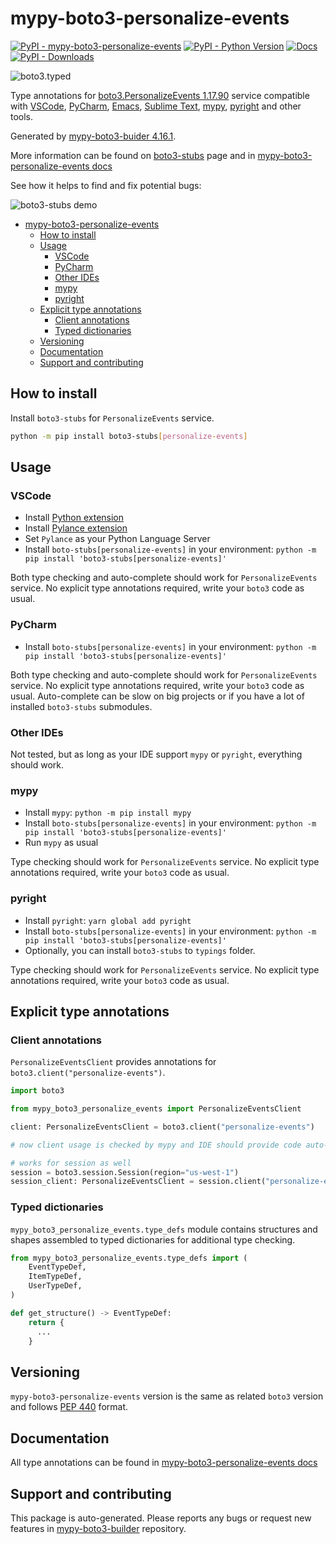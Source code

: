 <a id="mypy-boto3-personalize-events"></a>

# mypy-boto3-personalize-events

[![PyPI - mypy-boto3-personalize-events](https://img.shields.io/pypi/v/mypy-boto3-personalize-events.svg?color=blue)](https://pypi.org/project/mypy-boto3-personalize-events)
[![PyPI - Python Version](https://img.shields.io/pypi/pyversions/mypy-boto3-personalize-events.svg?color=blue)](https://pypi.org/project/mypy-boto3-personalize-events)
[![Docs](https://img.shields.io/readthedocs/mypy-boto3-builder.svg?color=blue)](https://mypy-boto3-builder.readthedocs.io/)
[![PyPI - Downloads](https://img.shields.io/pypi/dw/mypy-boto3-personalize-events?color=blue)](https://pypistats.org/packages/mypy-boto3-personalize-events)

![boto3.typed](https://github.com/vemel/mypy_boto3_builder/raw/master/logo.png)

Type annotations for
[boto3.PersonalizeEvents 1.17.90](https://boto3.amazonaws.com/v1/documentation/api/1.17.90/reference/services/personalize-events.html#PersonalizeEvents)
service compatible with [VSCode](https://code.visualstudio.com/),
[PyCharm](https://www.jetbrains.com/pycharm/),
[Emacs](https://www.gnu.org/software/emacs/),
[Sublime Text](https://www.sublimetext.com/),
[mypy](https://github.com/python/mypy),
[pyright](https://github.com/microsoft/pyright) and other tools.

Generated by
[mypy-boto3-buider 4.16.1](https://github.com/vemel/mypy_boto3_builder).

More information can be found on
[boto3-stubs](https://pypi.org/project/boto3-stubs/) page and in
[mypy-boto3-personalize-events docs](https://vemel.github.io/boto3_stubs_docs/mypy_boto3_personalize_events/)

See how it helps to find and fix potential bugs:

![boto3-stubs demo](https://github.com/vemel/mypy_boto3_builder/raw/master/demo.gif)

- [mypy-boto3-personalize-events](#mypy-boto3-personalize-events)
  - [How to install](#how-to-install)
  - [Usage](#usage)
    - [VSCode](#vscode)
    - [PyCharm](#pycharm)
    - [Other IDEs](#other-ides)
    - [mypy](#mypy)
    - [pyright](#pyright)
  - [Explicit type annotations](#explicit-type-annotations)
    - [Client annotations](#client-annotations)
    - [Typed dictionaries](#typed-dictionaries)
  - [Versioning](#versioning)
  - [Documentation](#documentation)
  - [Support and contributing](#support-and-contributing)

<a id="how-to-install"></a>

## How to install

Install `boto3-stubs` for `PersonalizeEvents` service.

```bash
python -m pip install boto3-stubs[personalize-events]
```

<a id="usage"></a>

## Usage

<a id="vscode"></a>

### VSCode

- Install
  [Python extension](https://marketplace.visualstudio.com/items?itemName=ms-python.python)
- Install
  [Pylance extension](https://marketplace.visualstudio.com/items?itemName=ms-python.vscode-pylance)
- Set `Pylance` as your Python Language Server
- Install `boto-stubs[personalize-events]` in your environment:
  `python -m pip install 'boto3-stubs[personalize-events]'`

Both type checking and auto-complete should work for `PersonalizeEvents`
service. No explicit type annotations required, write your `boto3` code as
usual.

<a id="pycharm"></a>

### PyCharm

- Install `boto-stubs[personalize-events]` in your environment:
  `python -m pip install 'boto3-stubs[personalize-events]'`

Both type checking and auto-complete should work for `PersonalizeEvents`
service. No explicit type annotations required, write your `boto3` code as
usual. Auto-complete can be slow on big projects or if you have a lot of
installed `boto3-stubs` submodules.

<a id="other-ides"></a>

### Other IDEs

Not tested, but as long as your IDE support `mypy` or `pyright`, everything
should work.

<a id="mypy"></a>

### mypy

- Install `mypy`: `python -m pip install mypy`
- Install `boto-stubs[personalize-events]` in your environment:
  `python -m pip install 'boto3-stubs[personalize-events]'`
- Run `mypy` as usual

Type checking should work for `PersonalizeEvents` service. No explicit type
annotations required, write your `boto3` code as usual.

<a id="pyright"></a>

### pyright

- Install `pyright`: `yarn global add pyright`
- Install `boto-stubs[personalize-events]` in your environment:
  `python -m pip install 'boto3-stubs[personalize-events]'`
- Optionally, you can install `boto3-stubs` to `typings` folder.

Type checking should work for `PersonalizeEvents` service. No explicit type
annotations required, write your `boto3` code as usual.

<a id="explicit-type-annotations"></a>

## Explicit type annotations

<a id="client-annotations"></a>

### Client annotations

`PersonalizeEventsClient` provides annotations for
`boto3.client("personalize-events")`.

```python
import boto3

from mypy_boto3_personalize_events import PersonalizeEventsClient

client: PersonalizeEventsClient = boto3.client("personalize-events")

# now client usage is checked by mypy and IDE should provide code auto-complete

# works for session as well
session = boto3.session.Session(region="us-west-1")
session_client: PersonalizeEventsClient = session.client("personalize-events")
```

<a id="typed-dictionaries"></a>

### Typed dictionaries

`mypy_boto3_personalize_events.type_defs` module contains structures and shapes
assembled to typed dictionaries for additional type checking.

```python
from mypy_boto3_personalize_events.type_defs import (
    EventTypeDef,
    ItemTypeDef,
    UserTypeDef,
)

def get_structure() -> EventTypeDef:
    return {
      ...
    }
```

<a id="versioning"></a>

## Versioning

`mypy-boto3-personalize-events` version is the same as related `boto3` version
and follows [PEP 440](https://www.python.org/dev/peps/pep-0440/) format.

<a id="documentation"></a>

## Documentation

All type annotations can be found in
[mypy-boto3-personalize-events docs](https://vemel.github.io/boto3_stubs_docs/mypy_boto3_personalize_events/)

<a id="support-and-contributing"></a>

## Support and contributing

This package is auto-generated. Please reports any bugs or request new features
in [mypy-boto3-builder](https://github.com/vemel/mypy_boto3_builder/issues/)
repository.
